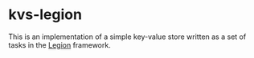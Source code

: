 # kvs-legion

This is an implementation of a simple key-value store written as a set of tasks in the [Legion](https://legion.stanford.edu/) framework.
